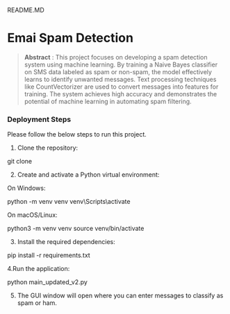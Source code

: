 README.MD
# Emai Spam Detection

> **Abstract** :
>  This project focuses on developing a spam detection system using machine learning. By training a Naive Bayes classifier on SMS data labeled as spam or non-spam, the model effectively learns to identify unwanted messages. Text processing techniques like CountVectorizer are used to convert messages into features for training. The system achieves high accuracy and demonstrates the potential of machine learning in automating spam filtering.


### Deployment Steps
Please follow the below steps to run this project.
1. Clone the repository:

git clone <SMS-Spam-detector-using-python>

2. Create and activate a Python virtual environment:

On Windows:

python -m venv venv
venv\Scripts\activate

On macOS/Linux:

python3 -m venv venv
source venv/bin/activate

3. Install the required dependencies:

pip install -r requirements.txt

4.Run the application:

python main_updated_v2.py

5. The GUI window will open where you can enter messages to classify as spam or ham.




